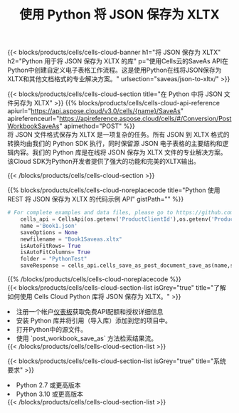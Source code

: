 ﻿---
title: 使用 Python 将 JSON 保存为 XLTX
description: 利用Aspose.Cells Cloud SDK for Python将JSON格式文件保存为XLTX格式文件。
kwords: Excel, Save JSON as XLTX, REST, Python
howto: How to save JSON as XLTX using Aspose.Cells Cloud Python library.
---
{{< blocks/products/cells/cells-cloud-banner h1="将 JSON 保存为 XLTX" h2="Python 用于将 JSON 保存为 XLTX 的库" p="使用Cells云的SaveAs API在Python中创建自定义电子表格工作流程。这是使用Python在线将JSON保存为XLTX和其他文档格式的专业解决方案。" urlsection="saveas/json-to-xltx/" >}}

{{< blocks/products/cells/cells-cloud-section title="在 Python 中将 JSON 文件另存为 XLTX" >}}
{{% blocks/products/cells/cells-cloud-api-reference apiurl="https://api.aspose.cloud/v3.0/cells/{name}/SaveAs" apireferenceurl="https://apireference.aspose.cloud/cells/#/Conversion/PostWorkbookSaveAs" apimethod="POST" %}}
<br/>
将 JSON 文件格式保存为 XLTX 是一项复杂的任务。所有 JSON 到 XLTX 格式的转换均由我们的 Python SDK 执行，同时保留源 JSON 电子表格的主要结构和逻辑内容。我们的 Python 库是在线将 JSON 保存为 XLTX 文件的专业解决方案。该Cloud SDK为Python开发者提供了强大的功能和完美的XLTX输出。

{{< /blocks/products/cells/cells-cloud-section >}}

{{% blocks/products/cells/cells-cloud-noreplacecode title="Python 使用 REST 将 JSON 保存为 XLTX 的代码示例 API" gistPath="" %}}
  
```python
# For complete examples and data files, please go to https://github.com/aspose-cells-cloud/aspose-cells-cloud-python/
    cells_api = CellsApi(os.getenv('ProductClientId'),os.getenv('ProductClientSecret'))
    name ='Book1.json'    
    saveOptions = None
    newfilename = "Book1Saveas.xltx"
    isAutoFitRows= True
    isAutoFitColumns= True
    folder = "PythonTest"
    saveResponse = cells_api.cells_save_as_post_document_save_as(name,save_options=saveOptions, newfilename=(folder +'/' + newfilename),folder=folder)
```
  
{{% /blocks/products/cells/cells-cloud-noreplacecode %}}
<br/>
{{< blocks/products/cells/cells-cloud-section-list isGrey="true" title="了解如何使用 Cells Cloud Python 库将 JSON 保存为 XLTX。" >}}
<li>注册一个帐户<a href="https://dashboard.aspose.cloud/">仪表板</a>获取免费API配额和授权详细信息</li>
<li>安装 Python 库并将引用（导入库）添加到您的项目中。</li>
<li>打开Python中的源文件。</li>
<li>使用 `post_workbook_save_as` 方法检索结果流。</li>
{{< /blocks/products/cells/cells-cloud-section-list >}}

{{< blocks/products/cells/cells-cloud-section-list isGrey="true" title="系统要求" >}}
<li>Python 2.7 或更高版本</li>
<li>Python 3.10 或更高版本</li>
{{< /blocks/products/cells/cells-cloud-section-list >}}
